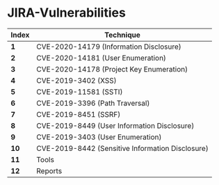 # JIRA-Vulnerabilities

Index | Technique
--- | ---
**1** | CVE-2020-14179 (Information Disclosure)
**2** | CVE-2020-14181 (User Enumeration)
**3** | CVE-2020-14178 (Project Key Enumeration)
**4** | CVE-2019-3402 (XSS)
**5** | CVE-2019-11581 (SSTI)
**6** | CVE-2019-3396 (Path Traversal)
**7** | CVE-2019-8451 (SSRF)
**8** | CVE-2019-8449 (User Information Disclosure)
**9** | CVE-2019-3403 (User Enumeration)
**10** | CVE-2019-8442 (Sensitive Information Disclosure)
**11** | Tools
**12**| Reports
